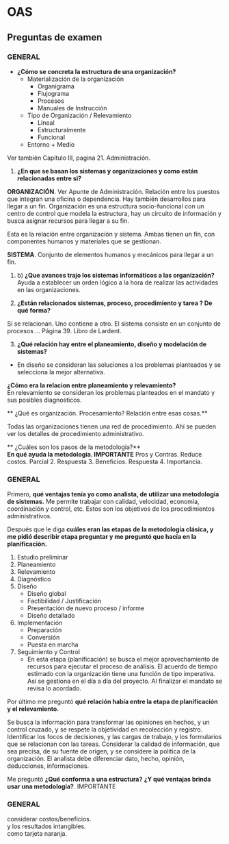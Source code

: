 # OAS

## Preguntas de examen

### GENERAL

* **¿Cómo se concreta la estructura de una organización?**
	* Materialización de la organización
		* Organigrama 
		* Flujograma
		* Procesos
		* Manuales de Instrucción
	* Tipo de Organización / Relevamiento
		* Lineal
		* Estructuralmente
		* Funcional
	* Entorno + Medio  

Ver también Capítulo III, pagina 21. Administración.  

1. **¿En que se basan los sistemas y organizaciones y como están relacionadas entre si?**

**ORGANIZACIÓN**. Ver Apunte de Administración. Relación entre los puestos que integran una oficina o dependencia. Hay también desarrollos para llegar a un fin. Organización es una estructura socio-funcional con un centro de control que modela la estructura, hay un circuito de información y busca asignar recursos para llegar a su fin. 

Esta es la relación entre organización y sistema. Ambas tienen un fin, con componentes humanos y materiales que se gestionan. 

**SISTEMA**. Conjunto de elementos humanos y mecánicos para llegar a un fin.

1. b) **¿Que avances trajo los sistemas informáticos a las organización?**  
Ayuda a establecer un orden lógico a la hora de realizar las actividades en las organizaciones.

2. **¿Están relacionados sistemas, proceso, procedimiento y tarea ? De qué forma?**  

Sí se relacionan. Uno contiene a otro. El sistema consiste en un conjunto de procesos ...
Página 39. Libro de Lardent.

3. **¿Qué relación hay entre el planeamiento, diseño y modelación de sistemas?**
- En diseño se consideran las soluciones a los problemas planteados y se selecciona la mejor alternativa. 

**¿Cómo era la relacion entre planeamiento y relevamiento?**  
En relevamiento se consideran los problemas planteados en el mandato y sus posibles diagnosticos.

** ¿Qué es organización. Procesamiento? Relación entre esas cosas.**

Todas las organizaciones tienen una red de procedimiento. Ahí se pueden ver los detalles de procedimiento administrativo.

** ¿Cuáles son los pasos de la metodología?**  
**En qué ayuda la metodología. IMPORTANTE**
Pros y Contras.
Reduce costos. Parcial 2. 
Respuesta 3. Beneficios.
Respuesta 4. Importancia.

### GENERAL
Primero, **qué ventajas tenía yo como analista, de utilizar una metodología de sistemas.**
	Me permite trabajar con calidad, velocidad, economía, coordinación y control, etc. Estos son los objetivos de los procedimientos administrativos.

Después que le diga **cuáles eran las etapas de la metodología clásica, y me pidió describir etapa preguntar y me preguntó que hacía en la planificación.**
1. Estudio preliminar
2. Planeamiento
3. Relevamiento
4. Diagnóstico
5. Diseño
	* Diseño global
	* Factibilidad / Justificación
	* Presentación de nuevo proceso / informe
	* Diseño detallado
6. Implementación
	* Preparación
	* Conversión
	* Puesta en marcha
7. Seguimiento y Control
	* En esta etapa (planificación) se busca el mejor aprovechamiento de recursos para ejecutar el proceso de análisis. El acuerdo de tiempo estimado con la organización tiene una función de tipo imperativa. Así se gestiona en el día a día del proyecto. Al finalizar el mandato se revisa lo acordado. 

Por último me preguntó **qué relación había entre la etapa de planificación y el relevamiento.**  

Se busca la información para transformar las opiniones en hechos, y un control cruzado, y se respete la objetividad en recolección y registro. Identificar los focos de decisiones, y las cargas de trabajo, y los formularios que se relacionan con las tareas. Considerar la calidad de información, que sea precisa, de su fuente de origen, y se considere la política de la organización. El analista debe diferenciar dato, hecho, opinión, deducciones, informaciones. 

Me preguntó **¿Qué conforma a una estructura?**
**¿Y qué ventajas brinda usar una metodología?**. IMPORTANTE

### GENERAL
considerar costos/beneficios.  
y los resultados intangibles.  
como tarjeta naranja.  

